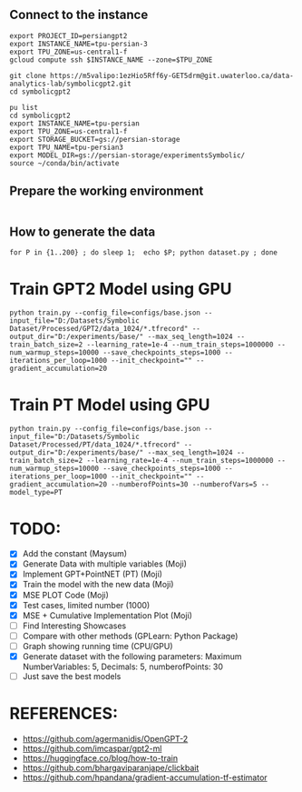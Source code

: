 ## Connect to the instance
```
export PROJECT_ID=persiangpt2
export INSTANCE_NAME=tpu-persian-3
export TPU_ZONE=us-central1-f
gcloud compute ssh $INSTANCE_NAME --zone=$TPU_ZONE
```

```
git clone https://m5valipo:1ezHio5Rff6y-GET5drm@git.uwaterloo.ca/data-analytics-lab/symbolicgpt2.git
cd symbolicgpt2
```

```
pu list
cd symbolicgpt2
export INSTANCE_NAME=tpu-persian
export TPU_ZONE=us-central1-f
export STORAGE_BUCKET=gs://persian-storage
export TPU_NAME=tpu-persian3
export MODEL_DIR=gs://persian-storage/experimentsSymbolic/
source ~/conda/bin/activate
```

## Prepare the working environment
``` 

``` 

## How to generate the data
``` 
for P in {1..200} ; do sleep 1;  echo $P; python dataset.py ; done
```

# Train GPT2 Model using GPU
``` 
python train.py --config_file=configs/base.json --input_file="D:/Datasets/Symbolic Dataset/Processed/GPT2/data_1024/*.tfrecord" --output_dir="D:/experiments/base/" --max_seq_length=1024 --train_batch_size=2 --learning_rate=1e-4 --num_train_steps=1000000 --num_warmup_steps=10000 --save_checkpoints_steps=1000 --iterations_per_loop=1000 --init_checkpoint="" --gradient_accumulation=20
```

# Train PT Model using GPU
``` 
python train.py --config_file=configs/base.json --input_file="D:/Datasets/Symbolic Dataset/Processed/PT/data_1024/*.tfrecord" --output_dir="D:/experiments/base/" --max_seq_length=1024 --train_batch_size=2 --learning_rate=1e-4 --num_train_steps=1000000 --num_warmup_steps=10000 --save_checkpoints_steps=1000 --iterations_per_loop=1000 --init_checkpoint="" --gradient_accumulation=20 --numberofPoints=30 --numberofVars=5 --model_type=PT
```

# TODO:
- [x] Add the constant (Maysum)
- [x] Generate Data with multiple variables (Moji)
- [x] Implement GPT+PointNET (PT) (Moji)
- [x] Train the model with the new data (Moji)
- [x] MSE PLOT Code (Moji)
- [x] Test cases, limited number (1000)
- [x] MSE + Cumulative Implementation Plot (Moji)
- [ ] Find Interesting Showcases
- [ ] Compare with other methods (GPLearn: Python Package)
- [ ] Graph showing running time (CPU/GPU)
- [x] Generate dataset with the following parameters: Maximum NumberVariables: 5, Decimals: 5, numberofPoints: 30
- [ ] Just save the best models

# REFERENCES: 
- https://github.com/agermanidis/OpenGPT-2
- https://github.com/imcaspar/gpt2-ml
- https://huggingface.co/blog/how-to-train
- https://github.com/bhargaviparanjape/clickbait
- https://github.com/hpandana/gradient-accumulation-tf-estimator